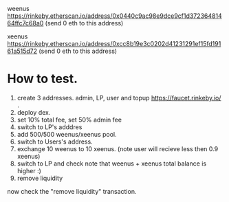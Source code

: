 weenus https://rinkeby.etherscan.io/address/0x0440c9ac98e9dce9cf1d37236481464ffc7c68a0 (send 0 eth to this address) 

xeenus https://rinkeby.etherscan.io/address/0xcc8b19e3c0202d41231291ef15fd19161a515d72 (send 0 eth to this address)

# How to test. 

1. create 3 addresses. admin, LP, user and topup https://faucet.rinkeby.io/ . 
2. deploy dex. 
3. set 10% total fee, set 50% admin fee
4. switch to LP's adddres
5. add 500/500 weenus/xeenus pool. 
6. switch to Users's address. 
7. exchange 10 weenus to 10 xeenus. (note user will recieve less then 0.9 xeenus)
8. switch to LP and check note that weenus + xeenus total balance is higher :)
9. remove liquidity 

now check the "remove liquidity" transaction. 
